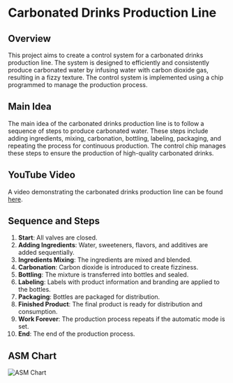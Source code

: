 # Carbonated Drinks Production Line

## Overview
This project aims to create a control system for a carbonated drinks production line. The system is designed to efficiently and consistently produce carbonated water by infusing water with carbon dioxide gas, resulting in a fizzy texture. The control system is implemented using a chip programmed to manage the production process.

## Main Idea
The main idea of the carbonated drinks production line is to follow a sequence of steps to produce carbonated water. These steps include adding ingredients, mixing, carbonation, bottling, labeling, packaging, and repeating the process for continuous production. The control chip manages these steps to ensure the production of high-quality carbonated drinks.

## YouTube Video
A video demonstrating the carbonated drinks production line can be found [here](https://youtu.be/JT-cQm939XE?si=G9qaUJmmZIr7Rpv0).

## Sequence and Steps
1. **Start**: All valves are closed.
2. **Adding Ingredients**: Water, sweeteners, flavors, and additives are added sequentially.
3. **Ingredients Mixing**: The ingredients are mixed and blended.
4. **Carbonation**: Carbon dioxide is introduced to create fizziness.
5. **Bottling**: The mixture is transferred into bottles and sealed.
6. **Labeling**: Labels with product information and branding are applied to the bottles.
7. **Packaging**: Bottles are packaged for distribution.
8. **Finished Product**: The final product is ready for distribution and consumption.
9. **Work Forever**: The production process repeats if the automatic mode is set.
10. **End**: The end of the production process.

## ASM Chart
![ASM Chart](https://drive.google.com/file/d/1F87b9qLPTXUad8ehT9o-XzHzkCa9iY4e/view)
